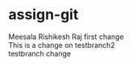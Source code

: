 # assign-git
Meesala Rishikesh Raj
first change  
This is a change on testbranch2  
testbranch change  
